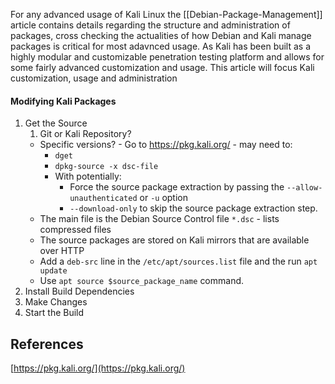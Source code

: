 
For any advanced usage of Kali Linux the [[Debian-Package-Management]] article contains details regarding the structure and administration of packages, cross checking the actualities of how Debian and Kali manage packages is critical for most adavnced usage. As Kali has been built as a highly modular and customizable penetration testing platform and allows for some fairly advanced customization and usage. This article will focus Kali customization, usage and administration


#### Modifying Kali Packages

1. Get the Source
	1. Git or Kali Repository? 
	- Specific versions? - Go to https://pkg.kali.org/ - may need to:
		- `dget`
		- `dpkg-source -x dsc-file`
		- With potentially:
			- Force the source package extraction by passing the `--allow-unauthenticated` or `-u` option
			- `--download-only` to skip the source package extraction step.
	- The main file is the Debian Source Control file `*.dsc` - lists compressed files
	- The source packages are stored on Kali mirrors that are available over HTTP
	- Add a `deb-src` line in the `/etc/apt/sources.list` file and the run `apt update`
	- Use `apt source $source_package_name` command. 
3. Install Build Dependencies
4. Make Changes
5. Start the Build

## References

[https://pkg.kali.org/](https://pkg.kali.org/)
